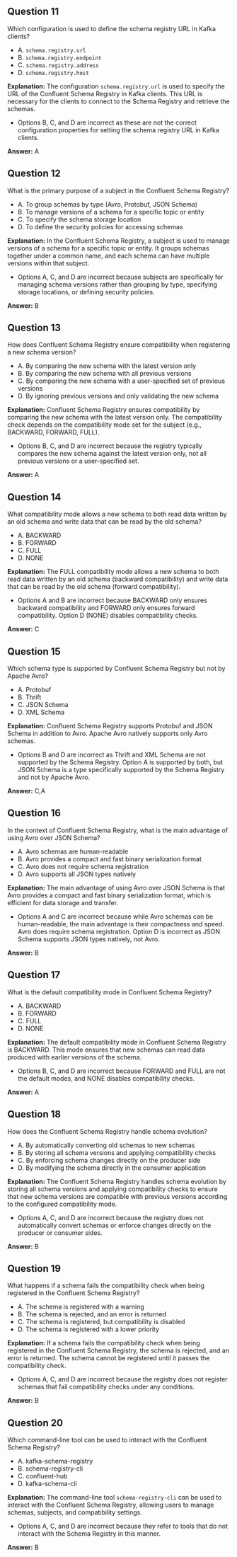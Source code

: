 ## Question 11

Which configuration is used to define the schema registry URL in Kafka clients?

- A. `schema.registry.url`
- B. `schema.registry.endpoint`
- C. `schema.registry.address`
- D. `schema.registry.host`

**Explanation:**
The configuration `schema.registry.url` is used to specify the URL of the Confluent Schema Registry in Kafka clients. This URL is necessary for the clients to connect to the Schema Registry and retrieve the schemas.

- Options B, C, and D are incorrect as these are not the correct configuration properties for setting the schema registry URL in Kafka clients.

**Answer:** A

## Question 12

What is the primary purpose of a subject in the Confluent Schema Registry?

- A. To group schemas by type (Avro, Protobuf, JSON Schema)
- B. To manage versions of a schema for a specific topic or entity
- C. To specify the schema storage location
- D. To define the security policies for accessing schemas

**Explanation:**
In the Confluent Schema Registry, a subject is used to manage versions of a schema for a specific topic or entity. It groups schemas together under a common name, and each schema can have multiple versions within that subject.

- Options A, C, and D are incorrect because subjects are specifically for managing schema versions rather than grouping by type, specifying storage locations, or defining security policies.

**Answer:** B

## Question 13

How does Confluent Schema Registry ensure compatibility when registering a new schema version?

- A. By comparing the new schema with the latest version only
- B. By comparing the new schema with all previous versions
- C. By comparing the new schema with a user-specified set of previous versions
- D. By ignoring previous versions and only validating the new schema

**Explanation:**
Confluent Schema Registry ensures compatibility by comparing the new schema with the latest version only. The compatibility check depends on the compatibility mode set for the subject (e.g., BACKWARD, FORWARD, FULL).

- Options B, C, and D are incorrect because the registry typically compares the new schema against the latest version only, not all previous versions or a user-specified set.

**Answer:** A

## Question 14

What compatibility mode allows a new schema to both read data written by an old schema and write data that can be read by the old schema?

- A. BACKWARD
- B. FORWARD
- C. FULL
- D. NONE

**Explanation:**
The FULL compatibility mode allows a new schema to both read data written by an old schema (backward compatibility) and write data that can be read by the old schema (forward compatibility).

- Options A and B are incorrect because BACKWARD only ensures backward compatibility and FORWARD only ensures forward compatibility. Option D (NONE) disables compatibility checks.

**Answer:** C

## Question 15

Which schema type is supported by Confluent Schema Registry but not by Apache Avro?

- A. Protobuf
- B. Thrift
- C. JSON Schema
- D. XML Schema

**Explanation:**
Confluent Schema Registry supports Protobuf and JSON Schema in addition to Avro. Apache Avro natively supports only Avro schemas.

- Options B and D are incorrect as Thrift and XML Schema are not supported by the Schema Registry. Option A is supported by both, but JSON Schema is a type specifically supported by the Schema Registry and not by Apache Avro.

**Answer:** C,A

## Question 16

In the context of Confluent Schema Registry, what is the main advantage of using Avro over JSON Schema?

- A. Avro schemas are human-readable
- B. Avro provides a compact and fast binary serialization format
- C. Avro does not require schema registration
- D. Avro supports all JSON types natively

**Explanation:**
The main advantage of using Avro over JSON Schema is that Avro provides a compact and fast binary serialization format, which is efficient for data storage and transfer.

- Options A and C are incorrect because while Avro schemas can be human-readable, the main advantage is their compactness and speed. Avro does require schema registration. Option D is incorrect as JSON Schema supports JSON types natively, not Avro.

**Answer:** B

## Question 17

What is the default compatibility mode in Confluent Schema Registry?

- A. BACKWARD
- B. FORWARD
- C. FULL
- D. NONE

**Explanation:**
The default compatibility mode in Confluent Schema Registry is BACKWARD. This mode ensures that new schemas can read data produced with earlier versions of the schema.

- Options B, C, and D are incorrect because FORWARD and FULL are not the default modes, and NONE disables compatibility checks.

**Answer:** A

## Question 18

How does the Confluent Schema Registry handle schema evolution?

- A. By automatically converting old schemas to new schemas
- B. By storing all schema versions and applying compatibility checks
- C. By enforcing schema changes directly on the producer side
- D. By modifying the schema directly in the consumer application

**Explanation:**
The Confluent Schema Registry handles schema evolution by storing all schema versions and applying compatibility checks to ensure that new schema versions are compatible with previous versions according to the configured compatibility mode.

- Options A, C, and D are incorrect because the registry does not automatically convert schemas or enforce changes directly on the producer or consumer sides.

**Answer:** B

## Question 19

What happens if a schema fails the compatibility check when being registered in the Confluent Schema Registry?

- A. The schema is registered with a warning
- B. The schema is rejected, and an error is returned
- C. The schema is registered, but compatibility is disabled
- D. The schema is registered with a lower priority

**Explanation:**
If a schema fails the compatibility check when being registered in the Confluent Schema Registry, the schema is rejected, and an error is returned. The schema cannot be registered until it passes the compatibility check.

- Options A, C, and D are incorrect because the registry does not register schemas that fail compatibility checks under any conditions.

**Answer:** B

## Question 20

Which command-line tool can be used to interact with the Confluent Schema Registry?

- A. kafka-schema-registry
- B. schema-registry-cli
- C. confluent-hub
- D. kafka-schema-cli

**Explanation:**
The command-line tool `schema-registry-cli` can be used to interact with the Confluent Schema Registry, allowing users to manage schemas, subjects, and compatibility settings.

- Options A, C, and D are incorrect because they refer to tools that do not interact with the Schema Registry in this manner.

**Answer:** B
